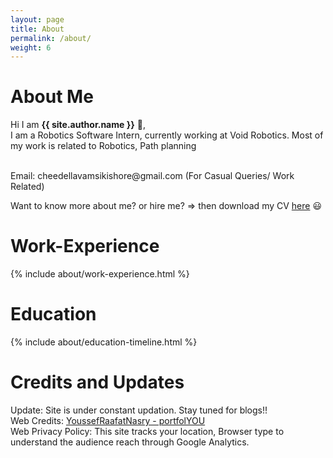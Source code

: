 ```yaml
---
layout: page
title: About
permalink: /about/
weight: 6
---
```


# **About Me**

Hi I am **{{ site.author.name }}** :wave:,<br>
I am a Robotics Software Intern, currently working at Void Robotics. Most of my work is related to Robotics, Path planning <br>

<br>
Email: cheedellavamsikishore@gmail.com (For Casual Queries/ Work Related)
</br>

Want to know more about me? or hire me? => then download my CV [here](https://github.com/vamsi1961/vamsi1961.github.io/raw/main/assets/Kishore_cv.pdf) :smiley: <br>

# **Work-Experience**
<div class="row">
{% include about/work-experience.html %}
</div> 

# **Education**
<div class="row">
{% include about/education-timeline.html %}
</div> 


# **Credits and Updates**
Update: Site is under constant updation. Stay tuned for blogs!! <br>
Web Credits: [YoussefRaafatNasry - portfolYOU](https://github.com/YoussefRaafatNasry/portfolYOU) <br>
Web Privacy Policy: This site tracks your location, Browser type to understand the audience reach through Google Analytics.<br>

